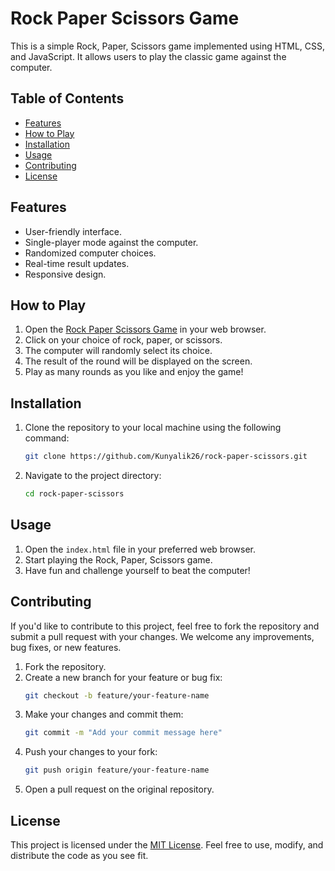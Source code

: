 # Rock Paper Scissors Game


This is a simple Rock, Paper, Scissors game implemented using HTML, CSS, and JavaScript. It allows users to play the classic game against the computer.

## Table of Contents
- [Features](#features)
- [How to Play](#how-to-play)
- [Installation](#installation)
- [Usage](#usage)
- [Contributing](#contributing)
- [License](#license)

## Features
- User-friendly interface.
- Single-player mode against the computer.
- Randomized computer choices.
- Real-time result updates.
- Responsive design.

## How to Play
1. Open the [Rock Paper Scissors Game](#) in your web browser.
2. Click on your choice of rock, paper, or scissors.
3. The computer will randomly select its choice.
4. The result of the round will be displayed on the screen.
5. Play as many rounds as you like and enjoy the game!

## Installation
1. Clone the repository to your local machine using the following command:
    ```bash
    git clone https://github.com/Kunyalik26/rock-paper-scissors.git
    ```
2. Navigate to the project directory:
    ```bash
    cd rock-paper-scissors
    ```

## Usage
1. Open the `index.html` file in your preferred web browser.
2. Start playing the Rock, Paper, Scissors game.
3. Have fun and challenge yourself to beat the computer!

## Contributing
If you'd like to contribute to this project, feel free to fork the repository and submit a pull request with your changes. We welcome any improvements, bug fixes, or new features.

1. Fork the repository.
2. Create a new branch for your feature or bug fix:
    ```bash
    git checkout -b feature/your-feature-name
    ```
3. Make your changes and commit them:
    ```bash
    git commit -m "Add your commit message here"
    ```
4. Push your changes to your fork:
    ```bash
    git push origin feature/your-feature-name
    ```
5. Open a pull request on the original repository.

## License
This project is licensed under the [MIT License](LICENSE). Feel free to use, modify, and distribute the code as you see fit.
